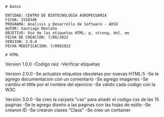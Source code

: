     # Datos
    
    ENTIDAD: CENTRO DE BIOTECNOLOGIA AGROPECUARIA
    FICHA: 2558346
    PROGRAMA: Analisis y Desarrollo de Software - ADSO
    AUTOR: Santiago Montaño 
    OBJETIVO: Uso de las etiquetas HTML: p, strong, del, em
    FECHA DE CREACION: 7/08/2022
    VERSION: 2.0.0
    FECHA MODIFICACION: 7/0882022
    
    # HTML
   Version 1.0.0
   -Codigo raiz
   -Verificar etiquetas
   
   Version 2.0.0
   -Se actualizo etiquetas obsoletas por nuevas HTML:5
   -Se le agrego documentacion con un comentario 
   -Se agrego imagenes
   -Se cambio el tittle por el nombre del ejercicio
   -Se valido cada codigo con la W3C
   
   Version 3.0.0
  -Se creo la carpeta "css" para añadir el codigo css de las 15 paginas
  -Se le agrego diseño a las paginas con las hojas de estilo
  -Se crearon ID
  -Se crearon clases "Class"
  -Se creo un container 

